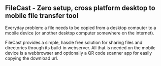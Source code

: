 FileCast - Zero setup, cross platform desktop to mobile file transfer tool
--------------------------------------------------------------------------

Everyday problem: a file needs to be copied from a desktop computer to
a mobile device (or another desktop computer somewhere on the internet).

FileCast provides a simple, hassle free solution for sharing files and 
directories through its build-in webserver. All that is needed on the mobile
device is a webbrowser and optionally a QR code scanner app for easily 
copying the download url.
